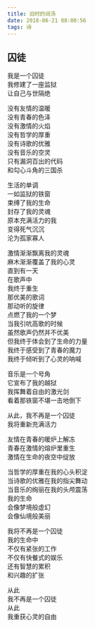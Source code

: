 ```yaml
---
title: 旧时的词汤
date: 2018-06-21 08:00:56
tags: 诗
---
```


## 囚徒

我是一个囚徒  
我修建了一座监狱  
让自己与世隔绝  
  
没有友情的温暖  
没有青春的色泽  
没有激情的火焰  
没有哲学的厚重  
没有诗歌的优雅  
没有音乐的空灵  
只有漏洞百出的代码  
和勾心斗角的三国杀  

生活的单调  
一如监狱的铁窗  
束缚了我的生命  
封存了我的灵魂  
原本充满活力的我  
变得死气沉沉  
沦为孤家寡人  

激情渐渐飘离我的灵魂  
麻木渐渐覆盖了我的心灵  
直到有一天  
在歌声中  
我终于重生  
那优美的歌词  
那动听的旋律  
点燃了我的一个梦  
当我引吭高歌的时候  
虽然歌声仍然并不优美  
但我终于体会到了生命的力量  
我终于感受到了青春的魔力  
我终于倾听到了心灵的呐喊  

音乐是一个号角  
它宣布了我的越狱  
我挥舞着自由的激光剑  
看着那铁窗不堪一击地倒下  

从此，我不再是一个囚徒  
我将重新充满活力  

友情在青春的暖炉上解冻  
青春在激情的熔炉里重生  
激情在生命的夜空中绽放  

当哲学的厚重在我的心头积淀  
当诗歌的优雅在我的指尖舞动  
当音乐的绚丽在我的头颅震荡  
我的生命  
会像梦境般虚幻  
会像仙境般美丽  

我将不再是一个囚徒  
我的生命中  
不仅有紧张的工作  
不仅有快餐式的娱乐  
还有智慧的累积  
和兴趣的扩张  

从此  
我不再是一个囚徒  
从此  
我重获心灵的自由  
